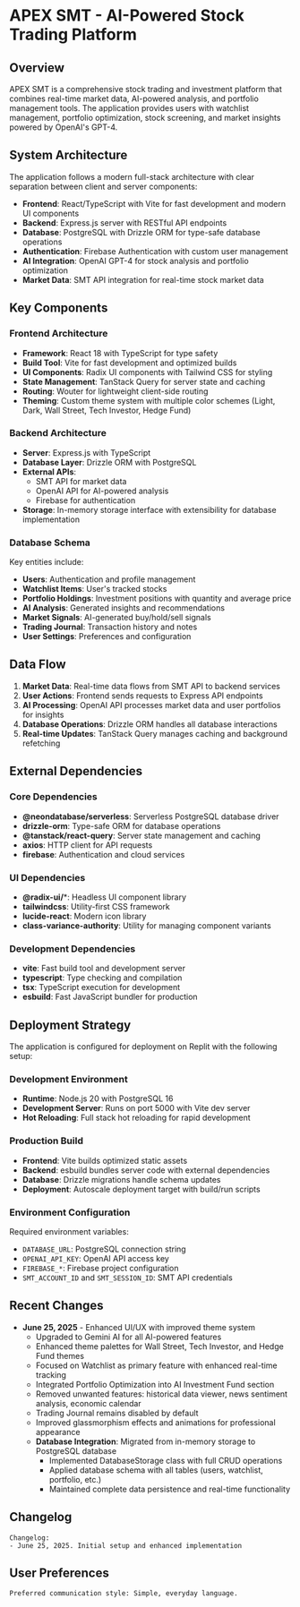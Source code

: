 # APEX SMT - AI-Powered Stock Trading Platform

## Overview

APEX SMT is a comprehensive stock trading and investment platform that combines real-time market data, AI-powered analysis, and portfolio management tools. The application provides users with watchlist management, portfolio optimization, stock screening, and market insights powered by OpenAI's GPT-4.

## System Architecture

The application follows a modern full-stack architecture with clear separation between client and server components:

- **Frontend**: React/TypeScript with Vite for fast development and modern UI components
- **Backend**: Express.js server with RESTful API endpoints
- **Database**: PostgreSQL with Drizzle ORM for type-safe database operations
- **Authentication**: Firebase Authentication with custom user management
- **AI Integration**: OpenAI GPT-4 for stock analysis and portfolio optimization
- **Market Data**: SMT API integration for real-time stock market data

## Key Components

### Frontend Architecture
- **Framework**: React 18 with TypeScript for type safety
- **Build Tool**: Vite for fast development and optimized builds
- **UI Components**: Radix UI components with Tailwind CSS for styling
- **State Management**: TanStack Query for server state and caching
- **Routing**: Wouter for lightweight client-side routing
- **Theming**: Custom theme system with multiple color schemes (Light, Dark, Wall Street, Tech Investor, Hedge Fund)

### Backend Architecture
- **Server**: Express.js with TypeScript
- **Database Layer**: Drizzle ORM with PostgreSQL
- **External APIs**: 
  - SMT API for market data
  - OpenAI API for AI-powered analysis
  - Firebase for authentication
- **Storage**: In-memory storage interface with extensibility for database implementation

### Database Schema
Key entities include:
- **Users**: Authentication and profile management
- **Watchlist Items**: User's tracked stocks
- **Portfolio Holdings**: Investment positions with quantity and average price
- **AI Analysis**: Generated insights and recommendations
- **Market Signals**: AI-generated buy/hold/sell signals
- **Trading Journal**: Transaction history and notes
- **User Settings**: Preferences and configuration

## Data Flow

1. **Market Data**: Real-time data flows from SMT API to backend services
2. **User Actions**: Frontend sends requests to Express API endpoints
3. **AI Processing**: OpenAI API processes market data and user portfolios for insights
4. **Database Operations**: Drizzle ORM handles all database interactions
5. **Real-time Updates**: TanStack Query manages caching and background refetching

## External Dependencies

### Core Dependencies
- **@neondatabase/serverless**: Serverless PostgreSQL database driver
- **drizzle-orm**: Type-safe ORM for database operations
- **@tanstack/react-query**: Server state management and caching
- **axios**: HTTP client for API requests
- **firebase**: Authentication and cloud services

### UI Dependencies
- **@radix-ui/***: Headless UI component library
- **tailwindcss**: Utility-first CSS framework
- **lucide-react**: Modern icon library
- **class-variance-authority**: Utility for managing component variants

### Development Dependencies
- **vite**: Fast build tool and development server
- **typescript**: Type checking and compilation
- **tsx**: TypeScript execution for development
- **esbuild**: Fast JavaScript bundler for production

## Deployment Strategy

The application is configured for deployment on Replit with the following setup:

### Development Environment
- **Runtime**: Node.js 20 with PostgreSQL 16
- **Development Server**: Runs on port 5000 with Vite dev server
- **Hot Reloading**: Full stack hot reloading for rapid development

### Production Build
- **Frontend**: Vite builds optimized static assets
- **Backend**: esbuild bundles server code with external dependencies
- **Database**: Drizzle migrations handle schema updates
- **Deployment**: Autoscale deployment target with build/run scripts

### Environment Configuration
Required environment variables:
- `DATABASE_URL`: PostgreSQL connection string
- `OPENAI_API_KEY`: OpenAI API access key
- `FIREBASE_*`: Firebase project configuration
- `SMT_ACCOUNT_ID` and `SMT_SESSION_ID`: SMT API credentials

## Recent Changes

- **June 25, 2025** - Enhanced UI/UX with improved theme system
  - Upgraded to Gemini AI for all AI-powered features
  - Enhanced theme palettes for Wall Street, Tech Investor, and Hedge Fund themes
  - Focused on Watchlist as primary feature with enhanced real-time tracking
  - Integrated Portfolio Optimization into AI Investment Fund section
  - Removed unwanted features: historical data viewer, news sentiment analysis, economic calendar
  - Trading Journal remains disabled by default
  - Improved glassmorphism effects and animations for professional appearance
  - **Database Integration**: Migrated from in-memory storage to PostgreSQL database
    - Implemented DatabaseStorage class with full CRUD operations
    - Applied database schema with all tables (users, watchlist, portfolio, etc.)
    - Maintained complete data persistence and real-time functionality

## Changelog

```
Changelog:
- June 25, 2025. Initial setup and enhanced implementation
```

## User Preferences

```
Preferred communication style: Simple, everyday language.
```